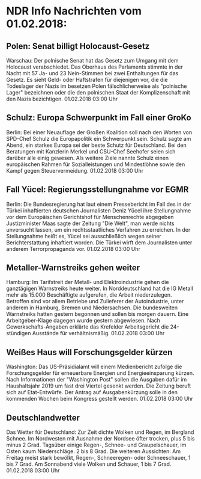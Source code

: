 # NDR Info Nachrichten vom 01.02.2018:


## Polen: Senat billigt Holocaust-Gesetz
Warschau: Der polnische Senat hat das Gesetz zum Umgang mit dem Holocaust verabschiedet. Das Oberhaus des Parlaments stimmte in der Nacht mit 57 Ja- und 23 Nein-Stimmen bei zwei Enthaltungen für das Gesetz. Es sieht Geld- oder Haftstrafen für diejenigen vor, die die Todeslager der Nazis im besetzen Polen fälschlicherweise als "polnische Lager" bezeichnen oder die den polnischen Staat der Komplizenschaft mit den Nazis bezichtigen. 01.02.2018 03:00 Uhr 

## Schulz: Europa Schwerpunkt im Fall einer GroKo
Berlin: Bei einer Neuauflage der Großen Koalition soll nach den Worten von SPD-Chef Schulz die Europapolitik ein Schwerpunkt sein. Schulz sagte am Abend, ein starkes Europa sei der beste Schutz für Deutschland. Bei den Beratungen mit Kanzlerin Merkel und CSU-Chef Seehofer seien sich darüber alle einig gewesen. Als weitere Ziele nannte Schulz einen europäischen Rahmen für Sozialleistungen und Mindestlöhne sowie den Kampf gegen Steuervermeidung. 01.02.2018 03:00 Uhr 

## Fall Yücel: Regierungsstellungnahme vor EGMR
Berlin: Die Bundesregierung hat laut einem Pressebericht im Fall des in der Türkei inhaftierten deutschen Journalisten Deniz Yücel ihre Stellungnahme vor dem Europäischen Gerichtshof für Menschenrechte abgegeben Justizminister Maas sagte der Zeitung "Die Welt", man werde nichts unversucht lassen, um ein rechtsstaatliches Verfahren zu erreichen. In der Stellungnahme heißt es, Yücel sei ausschließlich wegen seiner Berichterstattung inhaftiert worden. Die Türkei wirft dem Journalisten unter anderem Terrorpropaganda vor. 01.02.2018 03:00 Uhr 

## Metaller-Warnstreiks gehen weiter
Hamburg: Im Tarifstreit der Metall- und Elektroindustrie gehen die ganztägigen Warnstreiks heute weiter. In Norddeutschland hat die IG Metall mehr als 15.000 Beschäftigte aufgerufen, die Arbeit niederzulegen. Betroffen sind vor allem Betriebe und Zulieferer der Autoindustrie, unter anderem in Hamburg, Bremen und Niedersachsen. Die bundesweiten Warnstreiks hatten gestern begonnen und sollen bis morgen dauern. Eine Arbeitgeber-Klage dagegen wurde gestern abgewiesen. Nach Gewerkschafts-Angaben erklärte das Krefelder Arbeitsgericht die 24-stündigen Ausstände für verhältnismäßig. 01.02.2018 03:00 Uhr 

## Weißes Haus will Forschungsgelder kürzen
Washington: Das US-Präsidialamt will einem Medienbericht zufolge die Forschungsgelder für erneuerbare Energien und Energieeinsparung kürzen. Nach Informationen der "Washington Post" sollen die Ausgaben dafür im Haushaltsjahr 2019 um fast drei Viertel gesenkt werden. Die Zeitung beruft sich auf Etat-Entwürfe. Der Antrag auf Ausgabenkürzung solle in den kommenden Wochen beim Kongress gestellt werden. 01.02.2018 03:00 Uhr 

## Deutschlandwetter
Das Wetter für Deutschland: Zur Zeit dichte Wolken und Regen, im Bergland Schnee. Im Nordwesten mit Ausnahme der Nordsee öfter trocken, plus 5 bis minus 2 Grad. Tagsüber einige Regen-, Schnee- und Graupelschauer, im Osten kaum Niederschläge. 2 bis 8 Grad. Die weiteren Aussichten: Am Freitag meist stark bewölkt, Regen-, Schneeregen- oder Schneeschauer, 1 bis 7 Grad. Am Sonnabend viele Wolken und Schauer, 1 bis 7 Grad. 01.02.2018 03:00 Uhr 

